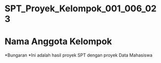 # SPT_Proyek_Kelompok_001_006_023
<h1> Nama Anggota Kelompok </h1>
*Bungaran
*Ini adalah hasil proyek SPT dengan proyek Data Mahasiswa
